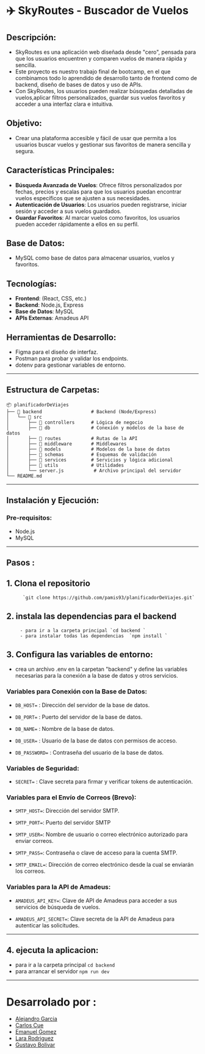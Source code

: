 # ✈️ SkyRoutes - Buscador de Vuelos

## Descripción:
 - SkyRoutes es una aplicación web diseñada desde "cero", pensada para que los usuarios encuentren y comparen vuelos de manera rápida y sencilla.
 - Este proyecto es nuestro trabajo final de bootcamp, en el que combinamos todo lo aprendido de desarrollo tanto de frontend como de backend, diseño de bases de datos y uso de APIs.
 - Con SkyRoutes, los usuarios pueden realizar búsquedas detalladas de vuelos,aplicar filtros personalizados, guardar sus vuelos favoritos y acceder a una interfaz clara e intuitiva.

## Objetivo:
- Crear una plataforma accesible y fácil de usar que permita a los usuarios buscar vuelos y gestionar sus favoritos de manera sencilla y segura.

## Características Principales:
  - **Búsqueda Avanzada de Vuelos**: Ofrece filtros personalizados por fechas, precios y escalas para que los usuarios puedan encontrar vuelos específicos que se ajusten a sus necesidades.
  - **Autenticación de Usuarios**: Los usuarios pueden registrarse, iniciar sesión y acceder a sus vuelos guardados.
  - **Guardar Favoritos**: Al marcar vuelos como favoritos, los usuarios pueden acceder rápidamente a ellos en su perfil.

## Base de Datos:
  - MySQL como base de datos para almacenar usuarios, vuelos y favoritos.

## Tecnologías:
- **Frontend**: (React, CSS, etc.)
- **Backend**: Node.js, Express
- **Base de Datos**: MySQL
- **APIs Externas**: Amadeus API

## Herramientas de Desarrollo:
  - Figma para el diseño de interfaz.
  - Postman para probar y validar los endpoints.
  - dotenv para gestionar variables de entorno.
---  
## Estructura de Carpetas:
```plaintext
📦 planificadorDeViajes
├── 📁 backend                  # Backend (Node/Express)
│   └── 📁 src
│       ├── 📁 controllers      # Lógica de negocio
│       ├── 📁 db               # Conexión y modelos de la base de datos
│       ├── 📁 routes           # Rutas de la API
│       ├── 📁 middleware       # Middlewares
│       ├── 📁 models           # Modelos de la base de datos
│       ├── 📁 schemas          # Esquemas de validación
│       ├── 📁 services         # Servicios y lógica adicional
│       ├── 📁 utils            # Utilidades
│       └── server.js           # Archivo principal del servidor
└── README.md
```
---  
## Instalación y Ejecución:
### Pre-requisitos:
  - Node.js
  - MySQL
---  
## Pasos :

##   1. Clona el repositorio
          `git clone https://github.com/pamis93/planificadorDeViajes.git` 
##   2. instala las dependencias para el backend
         - para ir a la carpeta principal `cd backend ` 
         - para instalar todas las dependencias  `npm install ` 
##  3. Configura las variables de entorno:
  - crea un archivo .env en la carpetan "backend" y define las variables necesarias para la conexión a la base de datos y otros servicios.
### Variables para Conexión con la Base de Datos:

  - `DB_HOST=` : Dirección del servidor de la base de datos.

  - `DB_PORT=` : Puerto del servidor de la base de datos.

  - `DB_NAME=` : Nombre de la base de datos.

  - `DB_USER=` : Usuario de la base de datos con permisos de acceso.

  - `DB_PASSWORD=` : Contraseña del usuario de la base de datos.

### Variables de Seguridad:

  - `SECRET=` : Clave secreta para firmar y verificar tokens de autenticación.

### Variables para el Envío de Correos (Brevo):

  - `SMTP_HOST=`: Dirección del servidor SMTP.

  - `SMTP_PORT=`: Puerto del servidor SMTP

  - `SMTP_USER=`: Nombre de usuario o correo electrónico autorizado para enviar correos.

  - `SMTP_PASS=`: Contraseña o clave de acceso para la cuenta SMTP.

  - `SMTP_EMAIL=`: Dirección de correo electrónico desde la cual se enviarán los correos.

### Variables para la API de Amadeus:

  - `AMADEUS_API_KEY=`: Clave de API de Amadeus para acceder a sus servicios de búsqueda de vuelos.

  - `AMADEUS_API_SECRET=`: Clave secreta de la API de Amadeus para autenticar las solicitudes.
---  
## 4. ejecuta la aplicacion:
  - para ir a la carpeta principal  `cd backend` 
  - para arrancar el servidor  `npm run dev` 
---  
# Desarrolado por :
- [Alejandro Garcia](https://github.com/pamis93)
- [Carlos Cue](https://github.com/carloscuepuente)
- [Emanuel Gomez](https://github.com/vascogomez)
- [Lara Rodriguez](https://github.com/larucodonosor)
- [Gustavo Bolivar](https://github.com/GustavoBOG)

